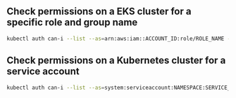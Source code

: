 
## Check permissions on a EKS cluster for a specific role and group name

```bash
kubectl auth can-i --list --as=arn:aws:iam::ACCOUNT_ID:role/ROLE_NAME --as-group=AWS-AUTH-GROUP_NAME -n TARGET_NAMESPACE
```

## Check permissions on a Kubernetes cluster for a service account

```bash
kubectl auth can-i --list --as=system:serviceaccount:NAMESPACE:SERVICE_ACCOUNT_NAME -n NAMESPACE
```
